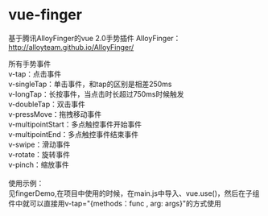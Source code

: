 # vue-finger
基于腾讯AlloyFinger的vue 2.0手势插件  AlloyFinger：http://alloyteam.github.io/AlloyFinger/

所有手势事件<br>
v-tap：点击事件<br>
v-singleTap：单击事件，和tap的区别是相差250ms<br>
v-longTap：长按事件，当点击时长超过750ms时候触发<br>
v-doubleTap：双击事件<br>
v-pressMove：拖拽移动事件<br>
v-multipointStart：多点触控事件开始事件<br>
v-multipointEnd：多点触控事件结束事件<br>
v-swipe：滑动事件<br>
v-rotate：旋转事件<br>
v-pinch：缩放事件<br>
<br>
使用示例：<br>
见fingerDemo,在项目中使用的时候，在main.js中导入、vue.use()，然后在子组件中就可以直接用v-tap="{methods：func , arg: args}"的方式使用
